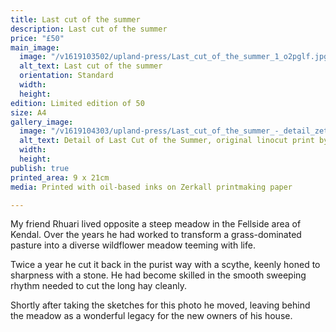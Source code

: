 ```yaml
---
title: Last cut of the summer
description: Last cut of the summer
price: "£50"
main_image:
  image: "/v1619103502/upland-press/Last_cut_of_the_summer_1_o2pglf.jpg"
  alt_text: Last cut of the summer
  orientation: Standard
  width: 
  height: 
edition: Limited edition of 50
size: A4
gallery_image:
  image: "/v1619104303/upland-press/Last_cut_of_the_summer_-_detail_zet9bh.jpg"
  alt_text: Detail of Last Cut of the Summer, original linocut print by Toby Travis
  width: 
  height: 
publish: true
printed_area: 9 x 21cm
media: Printed with oil-based inks on Zerkall printmaking paper

---
```

My friend Rhuari lived opposite a steep meadow in the Fellside area of Kendal. Over the years he had worked to transform a grass-dominated pasture into a diverse wildflower meadow teeming with life.

Twice a year he cut it back in the purist way with a scythe, keenly honed to sharpness with a stone. He had become skilled in the smooth sweeping rhythm needed to cut the long hay cleanly. 

Shortly after taking the sketches for this photo he moved, leaving behind the meadow as a wonderful legacy for the new owners of his house.